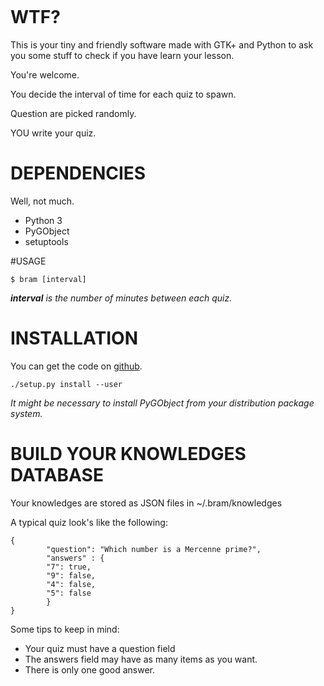 
![]()

# WTF?

This is your tiny and friendly software made with GTK+ and Python to ask you some stuff to check if you have learn your lesson.

You're welcome.

You decide the interval of time for each quiz to spawn.

Question are picked randomly.

YOU write your quiz.

# DEPENDENCIES

Well, not much.

- Python 3
- PyGObject
- setuptools

#USAGE

    $ bram [interval]

_**interval** is the number of minutes between each quiz._

# INSTALLATION

You can get the code on [github](https://github.com/denissalem/bram).

    ./setup.py install --user

_It might be necessary to install PyGObject from your distribution package system._

# BUILD YOUR KNOWLEDGES DATABASE

Your knowledges are stored as JSON files in ~/.bram/knowledges

A typical quiz look's like the following:

	{
    		"question": "Which number is a Mercenne prime?",
    		"answers" : {
			"7": true,
			"9": false,
			"4": false,
			"5": false
    		}
	}

Some tips to keep in mind:

- Your quiz must have a question field
- The answers field may have as many items as you want.
- There is only one good answer.

